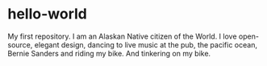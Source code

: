 # hello-world
My first repository.
I am an Alaskan Native citizen of the World. I love open-source, elegant design, dancing to live music at the pub, the pacific ocean, Bernie Sanders and riding my bike. And tinkering on my bike. 

